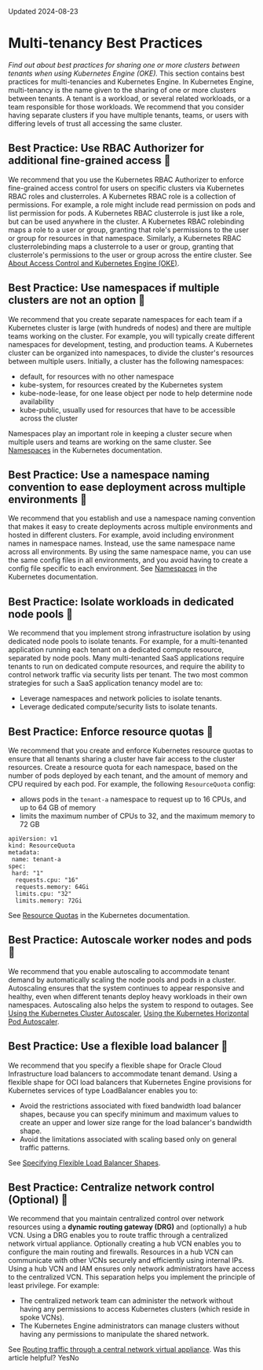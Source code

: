 Updated 2024-08-23
# Multi-tenancy Best Practices
_Find out about best practices for sharing one or more clusters between tenants when using Kubernetes Engine (OKE)._
This section contains best practices for multi-tenancies and Kubernetes Engine.
In Kubernetes Engine, multi-tenancy is the name given to the sharing of one or more clusters between tenants. A tenant is a workload, or several related workloads, or a team responsible for those workloads. We recommend that you consider having separate clusters if you have multiple tenants, teams, or users with differing levels of trust all accessing the same cluster. 
## Best Practice: Use RBAC Authorizer for additional fine-grained access 🔗 
We recommend that you use the Kubernetes RBAC Authorizer to enforce fine-grained access control for users on specific clusters via Kubernetes RBAC roles and clusterroles.
A Kubernetes RBAC role is a collection of permissions. For example, a role might include read permission on pods and list permission for pods. A Kubernetes RBAC clusterrole is just like a role, but can be used anywhere in the cluster. A Kubernetes RBAC rolebinding maps a role to a user or group, granting that role's permissions to the user or group for resources in that namespace. Similarly, a Kubernetes RBAC clusterrolebinding maps a clusterrole to a user or group, granting that clusterrole's permissions to the user or group across the entire cluster.
See [About Access Control and Kubernetes Engine (OKE)](https://docs.oracle.com/en-us/iaas/Content/ContEng/Concepts/contengaboutaccesscontrol.htm#About_Access_Control_and_Container_Engine_for_Kubernetes "Find out about the permissions required to access clusters you've created using Kubernetes Engine \(OKE\).").
## Best Practice: Use namespaces if multiple clusters are not an option 🔗 
We recommend that you create separate namespaces for each team if a Kubernetes cluster is large (with hundreds of nodes) and there are multiple teams working on the cluster. For example, you will typically create different namespaces for development, testing, and production teams.
A Kubernetes cluster can be organized into namespaces, to divide the cluster's resources between multiple users. Initially, a cluster has the following namespaces:
  * default, for resources with no other namespace
  * kube-system, for resources created by the Kubernetes system
  * kube-node-lease, for one lease object per node to help determine node availability
  * kube-public, usually used for resources that have to be accessible across the cluster


Namespaces play an important role in keeping a cluster secure when multiple users and teams are working on the same cluster. 
See [Namespaces](https://kubernetes.io/docs/concepts/overview/working-with-objects/namespaces/) in the Kubernetes documentation.
## Best Practice: Use a namespace naming convention to ease deployment across multiple environments 🔗 
We recommend that you establish and use a namespace naming convention that makes it easy to create deployments across multiple environments and hosted in different clusters.
For example, avoid including environment names in namespace names. Instead, use the same namespace name across all environments. By using the same namespace name, you can use the same config files in all environments, and you avoid having to create a config file specific to each environment. 
See [Namespaces](https://kubernetes.io/docs/concepts/overview/working-with-objects/namespaces/) in the Kubernetes documentation.
## Best Practice: Isolate workloads in dedicated node pools 🔗 
We recommend that you implement strong infrastructure isolation by using dedicated node pools to isolate tenants. For example, for a multi-tenanted application running each tenant on a dedicated compute resource, separated by node pools. 
Many multi-tenanted SaaS applications require tenants to run on dedicated compute resources, and require the ability to control network traffic via security lists per tenant. The two most common strategies for such a SaaS application tenancy model are to:
  * Leverage namespaces and network policies to isolate tenants.
  * Leverage dedicated compute/security lists to isolate tenants.


## Best Practice: Enforce resource quotas 🔗 
We recommend that you create and enforce Kubernetes resource quotas to ensure that all tenants sharing a cluster have fair access to the cluster resources.
Create a resource quota for each namespace, based on the number of pods deployed by each tenant, and the amount of memory and CPU required by each pod.
For example, the following `ResourceQuota` config:
  * allows pods in the `tenant-a` namespace to request up to 16 CPUs, and up to 64 GB of memory
  * limits the maximum number of CPUs to 32, and the maximum memory to 72 GB


```
apiVersion: v1
kind: ResourceQuota
metadata:
 name: tenant-a
spec:
 hard: "1"
  requests.cpu: "16"
  requests.memory: 64Gi
  limits.cpu: "32"
  limits.memory: 72Gi
```

See [Resource Quotas](https://kubernetes.io/docs/concepts/policy/resource-quotas/) in the Kubernetes documentation.
## Best Practice: Autoscale worker nodes and pods 🔗 
We recommend that you enable autoscaling to accommodate tenant demand by automatically scaling the node pools and pods in a cluster.
Autoscaling ensures that the system continues to appear responsive and healthy, even when different tenants deploy heavy workloads in their own namespaces. Autoscaling also helps the system to respond to outages. 
See [Using the Kubernetes Cluster Autoscaler](https://docs.oracle.com/en-us/iaas/Content/ContEng/Tasks/contengusingclusterautoscaler.htm#Using_the_Kubernetes_Cluster_Autoscaler "Find out how to use the Kubernetes Cluster Autoscaler to automatically resize the managed node pools on a cluster you've created using Kubernetes Engine \(OKE\)."), [Using the Kubernetes Horizontal Pod Autoscaler](https://docs.oracle.com/en-us/iaas/Content/ContEng/Tasks/contengusinghorizontalpodautoscaler.htm#Using_Kubernetes_Horizontal_Pod_Autoscaler "Find out how to use the Kubernetes Horizontal Pod Autoscaler to automatically scale the number of pods on a cluster you've created using Kubernetes Engine \(OKE\).").
## Best Practice: Use a flexible load balancer 🔗 
We recommend that you specify a flexible shape for Oracle Cloud Infrastructure load balancers to accommodate tenant demand.
Using a flexible shape for OCI load balancers that Kubernetes Engine provisions for Kubernetes services of type LoadBalancer enables you to:
  * Avoid the restrictions associated with fixed bandwidth load balancer shapes, because you can specify minimum and maximum values to create an upper and lower size range for the load balancer's bandwidth shape.
  * Avoid the limitations associated with scaling based only on general traffic patterns.


See [Specifying Flexible Load Balancer Shapes](https://docs.oracle.com/en-us/iaas/Content/ContEng/Tasks/contengcreatingloadbalancers-subtopic.htm#flexible).
## Best Practice: Centralize network control (Optional) 🔗 
We recommend that you maintain centralized control over network resources using a **dynamic routing gateway (DRG)** and (optionally) a hub VCN.
Using a DRG enables you to route traffic through a centralized network virtual appliance. 
Optionally creating a hub VCN enables you to configure the main routing and firewalls. Resources in a hub VCN can communicate with other VCNs securely and efficiently using internal IPs. Using a hub VCN and IAM ensures only network administrators have access to the centralized VCN. This separation helps you implement the principle of least privilege. 
For example:
  * The centralized network team can administer the network without having any permissions to access Kubernetes clusters (which reside in spoke VCNs). 
  * The Kubernetes Engine administrators can manage clusters without having any permissions to manipulate the shared network. 


See [Routing traffic through a central network virtual appliance](https://docs.oracle.com/iaas/Content/Network/Tasks/scenario_g.htm).
Was this article helpful?
YesNo

